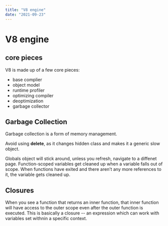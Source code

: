```yaml
---
title: "V8 engine"
date: "2021-09-23"
---
```


# V8 engine
## core pieces

V8 is made up of a few core pieces:
* base complier
* object model
* runtime profiler
* optimizing compiler
* deoptimization
* garbage collector
## Garbage Collection

Garbage collection is a form of memory management.

Avoid using __delete__, as it changes hidden class and makes it a generic slow object.

Globals object will stick around, unless you refresh, navigate to a diffenet page. Function-scoped variables get cleaned up when a variable falls out of scope. When functions have exited and there aren’t any more references to it, the variable gets cleaned up.

## Closures

When you see a function that returns an inner function, that inner function will have access to the outer scope even after the outer function is executed. This is basically a closure -- an expression which can work with variables set withnin a specific context.

